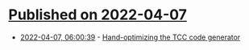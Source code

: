 # [Published on 2022-04-07](index.md)

* [2022-04-07, 06:00:39](https://news.ycombinator.com/item?id=30941097) - [Hand-optimizing the TCC code generator](https://briancallahan.net/blog/20220406.html)
